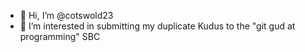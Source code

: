 - 👋 Hi, I’m @cotswold23
- 👀 I’m interested in submitting my duplicate Kudus to the "git gud at programming" SBC
